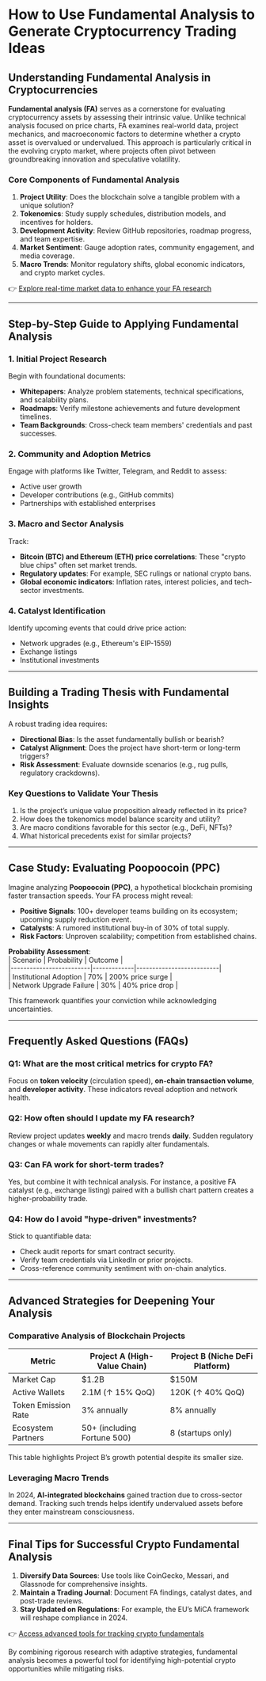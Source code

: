 # How to Use Fundamental Analysis to Generate Cryptocurrency Trading Ideas

## Understanding Fundamental Analysis in Cryptocurrencies

**Fundamental analysis (FA)** serves as a cornerstone for evaluating cryptocurrency assets by assessing their intrinsic value. Unlike technical analysis focused on price charts, FA examines real-world data, project mechanics, and macroeconomic factors to determine whether a crypto asset is overvalued or undervalued. This approach is particularly critical in the evolving crypto market, where projects often pivot between groundbreaking innovation and speculative volatility.

### Core Components of Fundamental Analysis  
1. **Project Utility**: Does the blockchain solve a tangible problem with a unique solution?  
2. **Tokenomics**: Study supply schedules, distribution models, and incentives for holders.  
3. **Development Activity**: Review GitHub repositories, roadmap progress, and team expertise.  
4. **Market Sentiment**: Gauge adoption rates, community engagement, and media coverage.  
5. **Macro Trends**: Monitor regulatory shifts, global economic indicators, and crypto market cycles.  

👉 [Explore real-time market data to enhance your FA research](https://bit.ly/okx-bonus)

---

## Step-by-Step Guide to Applying Fundamental Analysis  

### 1. **Initial Project Research**  
Begin with foundational documents:  
- **Whitepapers**: Analyze problem statements, technical specifications, and scalability plans.  
- **Roadmaps**: Verify milestone achievements and future development timelines.  
- **Team Backgrounds**: Cross-check team members' credentials and past successes.  

### 2. **Community and Adoption Metrics**  
Engage with platforms like Twitter, Telegram, and Reddit to assess:  
- Active user growth  
- Developer contributions (e.g., GitHub commits)  
- Partnerships with established enterprises  

### 3. **Macro and Sector Analysis**  
Track:  
- **Bitcoin (BTC) and Ethereum (ETH) price correlations**: These "crypto blue chips" often set market trends.  
- **Regulatory updates**: For example, SEC rulings or national crypto bans.  
- **Global economic indicators**: Inflation rates, interest policies, and tech-sector investments.  

### 4. **Catalyst Identification**  
Identify upcoming events that could drive price action:  
- Network upgrades (e.g., Ethereum's EIP-1559)  
- Exchange listings  
- Institutional investments  

---

## Building a Trading Thesis with Fundamental Insights  

A robust trading idea requires:  
- **Directional Bias**: Is the asset fundamentally bullish or bearish?  
- **Catalyst Alignment**: Does the project have short-term or long-term triggers?  
- **Risk Assessment**: Evaluate downside scenarios (e.g., rug pulls, regulatory crackdowns).  

### Key Questions to Validate Your Thesis  
1. Is the project’s unique value proposition already reflected in its price?  
2. How does the tokenomics model balance scarcity and utility?  
3. Are macro conditions favorable for this sector (e.g., DeFi, NFTs)?  
4. What historical precedents exist for similar projects?  

---

## Case Study: Evaluating Poopoocoin (PPC)  

Imagine analyzing **Poopoocoin (PPC)**, a hypothetical blockchain promising faster transaction speeds. Your FA process might reveal:  
- **Positive Signals**: 100+ developer teams building on its ecosystem; upcoming supply reduction event.  
- **Catalysts**: A rumored institutional buy-in of 30% of total supply.  
- **Risk Factors**: Unproven scalability; competition from established chains.  

**Probability Assessment**:  
| Scenario                | Probability | Outcome                  |  
|-------------------------|-------------|--------------------------|  
| Institutional Adoption  | 70%         | 200% price surge         |  
| Network Upgrade Failure | 30%         | 40% price drop           |  

This framework quantifies your conviction while acknowledging uncertainties.

---

## Frequently Asked Questions (FAQs)  

### Q1: What are the most critical metrics for crypto FA?  
Focus on **token velocity** (circulation speed), **on-chain transaction volume**, and **developer activity**. These indicators reveal adoption and network health.  

### Q2: How often should I update my FA research?  
Review project updates **weekly** and macro trends **daily**. Sudden regulatory changes or whale movements can rapidly alter fundamentals.  

### Q3: Can FA work for short-term trades?  
Yes, but combine it with technical analysis. For instance, a positive FA catalyst (e.g., exchange listing) paired with a bullish chart pattern creates a higher-probability trade.  

### Q4: How do I avoid "hype-driven" investments?  
Stick to quantifiable data:  
- Check audit reports for smart contract security.  
- Verify team credentials via LinkedIn or prior projects.  
- Cross-reference community sentiment with on-chain analytics.  

---

## Advanced Strategies for Deepening Your Analysis  

### Comparative Analysis of Blockchain Projects  
| Metric               | Project A (High-Value Chain) | Project B (Niche DeFi Platform) |  
|----------------------|------------------------------|---------------------------------|  
| Market Cap           | $1.2B                        | $150M                           |  
| Active Wallets       | 2.1M (↑ 15% QoQ)             | 120K (↑ 40% QoQ)                |  
| Token Emission Rate  | 3% annually                  | 8% annually                     |  
| Ecosystem Partners   | 50+ (including Fortune 500)  | 8 (startups only)               |  

This table highlights Project B’s growth potential despite its smaller size.  

### Leveraging Macro Trends  
In 2024, **AI-integrated blockchains** gained traction due to cross-sector demand. Tracking such trends helps identify undervalued assets before they enter mainstream consciousness.

---

## Final Tips for Successful Crypto Fundamental Analysis  

1. **Diversify Data Sources**: Use tools like CoinGecko, Messari, and Glassnode for comprehensive insights.  
2. **Maintain a Trading Journal**: Document FA findings, catalyst dates, and post-trade reviews.  
3. **Stay Updated on Regulations**: For example, the EU’s MiCA framework will reshape compliance in 2024.  

👉 [Access advanced tools for tracking crypto fundamentals](https://bit.ly/okx-bonus)  

By combining rigorous research with adaptive strategies, fundamental analysis becomes a powerful tool for identifying high-potential crypto opportunities while mitigating risks.